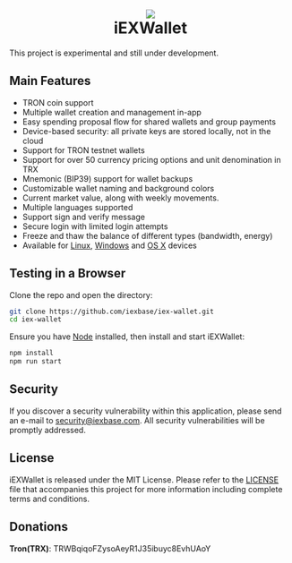 <h1 align="center">
  <img align="center" src="https://raw.githubusercontent.com/iexbase/iex-wallet/master/github-logo.png" />
  <br>
  iEXWallet 
  <br>
</h1>
This project is experimental and still under development.

## Main Features

- TRON coin support
- Multiple wallet creation and management in-app
- Easy spending proposal flow for shared wallets and group payments
- Device-based security: all private keys are stored locally, not in the cloud
- Support for TRON testnet wallets
- Support for over 50 currency pricing options and unit denomination in TRX
- Mnemonic (BIP39) support for wallet backups
- Customizable wallet naming and background colors
- Current market value, along with weekly movements.
- Multiple languages supported
- Support sign and verify message
- Secure login with limited login attempts
- Freeze and thaw the balance of different types (bandwidth, energy)
- Available for [Linux](https://github.com/iexbase/iex-wallet/releases), [Windows](https://github.com/iexbase/iex-wallet/releases) and [OS X](https://github.com/iexbase/iex-wallet/releases) devices

## Testing in a Browser

Clone the repo and open the directory:

```sh
git clone https://github.com/iexbase/iex-wallet.git
cd iex-wallet
```

Ensure you have [Node](https://nodejs.org/) installed, then install and start iEXWallet:


```sh
npm install
npm run start
```

## Security

If you discover a security vulnerability within this application, please send an e-mail to security@iexbase.com. All security vulnerabilities will be promptly addressed.

## License

iEXWallet is released under the MIT License. Please refer to the [LICENSE](https://github.com/iexbase/iex-wallet/blob/master/LICENSE) file that accompanies this project for more information including complete terms and conditions.


## Donations
**Tron(TRX)**: TRWBqiqoFZysoAeyR1J35ibuyc8EvhUAoY
